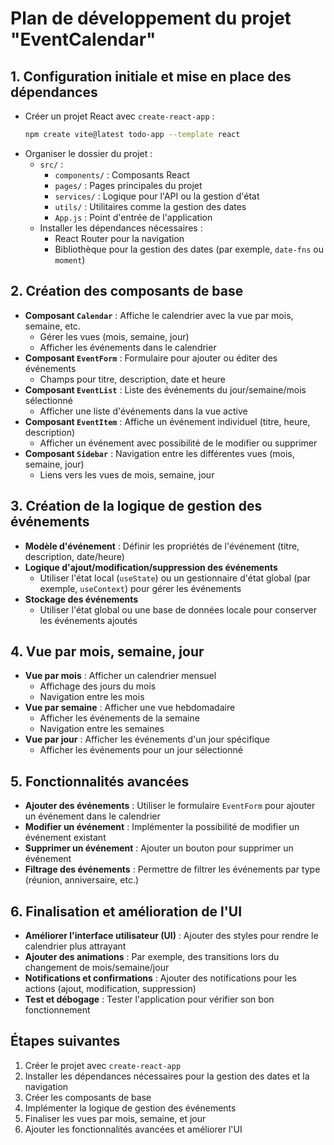 
# Plan de développement du projet "EventCalendar"

## 1. Configuration initiale et mise en place des dépendances
- Créer un projet React avec `create-react-app` :
  ```bash
  npm create vite@latest todo-app --template react
  ```
- Organiser le dossier du projet :
  - `src/` :
    - `components/` : Composants React
    - `pages/` : Pages principales du projet
    - `services/` : Logique pour l'API ou la gestion d'état
    - `utils/` : Utilitaires comme la gestion des dates
    - `App.js` : Point d'entrée de l'application
  - Installer les dépendances nécessaires :
    - React Router pour la navigation
    - Bibliothèque pour la gestion des dates (par exemple, `date-fns` ou `moment`)

## 2. Création des composants de base
- **Composant `Calendar`** : Affiche le calendrier avec la vue par mois, semaine, etc.
  - Gérer les vues (mois, semaine, jour)
  - Afficher les événements dans le calendrier
- **Composant `EventForm`** : Formulaire pour ajouter ou éditer des événements
  - Champs pour titre, description, date et heure
- **Composant `EventList`** : Liste des événements du jour/semaine/mois sélectionné
  - Afficher une liste d'événements dans la vue active
- **Composant `EventItem`** : Affiche un événement individuel (titre, heure, description)
  - Afficher un événement avec possibilité de le modifier ou supprimer
- **Composant `Sidebar`** : Navigation entre les différentes vues (mois, semaine, jour)
  - Liens vers les vues de mois, semaine, jour

## 3. Création de la logique de gestion des événements
- **Modèle d'événement** : Définir les propriétés de l'événement (titre, description, date/heure)
- **Logique d'ajout/modification/suppression des événements**
  - Utiliser l'état local (`useState`) ou un gestionnaire d'état global (par exemple, `useContext`) pour gérer les événements
- **Stockage des événements**
  - Utiliser l'état global ou une base de données locale pour conserver les événements ajoutés

## 4. Vue par mois, semaine, jour
- **Vue par mois** : Afficher un calendrier mensuel
  - Affichage des jours du mois
  - Navigation entre les mois
- **Vue par semaine** : Afficher une vue hebdomadaire
  - Afficher les événements de la semaine
  - Navigation entre les semaines
- **Vue par jour** : Afficher les événements d'un jour spécifique
  - Afficher les événements pour un jour sélectionné

## 5. Fonctionnalités avancées
- **Ajouter des événements** : Utiliser le formulaire `EventForm` pour ajouter un événement dans le calendrier
- **Modifier un événement** : Implémenter la possibilité de modifier un événement existant
- **Supprimer un événement** : Ajouter un bouton pour supprimer un événement
- **Filtrage des événements** : Permettre de filtrer les événements par type (réunion, anniversaire, etc.)

## 6. Finalisation et amélioration de l'UI
- **Améliorer l'interface utilisateur (UI)** : Ajouter des styles pour rendre le calendrier plus attrayant
- **Ajouter des animations** : Par exemple, des transitions lors du changement de mois/semaine/jour
- **Notifications et confirmations** : Ajouter des notifications pour les actions (ajout, modification, suppression)
- **Test et débogage** : Tester l'application pour vérifier son bon fonctionnement

## Étapes suivantes
1. Créer le projet avec `create-react-app`
2. Installer les dépendances nécessaires pour la gestion des dates et la navigation
3. Créer les composants de base
4. Implémenter la logique de gestion des événements
5. Finaliser les vues par mois, semaine, et jour
6. Ajouter les fonctionnalités avancées et améliorer l'UI

